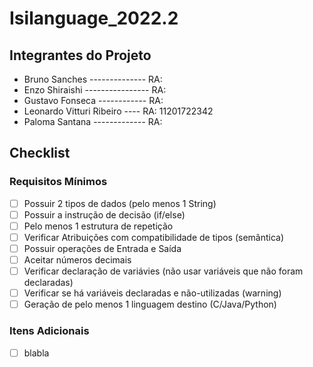 # Isilanguage_2022.2

## Integrantes do Projeto
- Bruno Sanches -------------- RA:
- Enzo Shiraishi ---------------- RA:
- Gustavo Fonseca ------------ RA:
- Leonardo Vitturi Ribeiro ---- RA: 11201722342
- Paloma Santana ------------- RA:

## Checklist

### Requisitos Mínimos
- [ ] Possuir 2 tipos de dados (pelo menos 1 String) 	
- [ ] Possuir a instrução de decisão (if/else)	
- [ ] Pelo menos 1 estrutura de repetição	
- [ ] Verificar Atribuições com compatibilidade de tipos (semântica) 	
- [ ] Possuir operações de Entrada e Saída	
- [ ] Aceitar números decimais 	
- [ ] Verificar declaração de variávies (não usar variáveis que não foram declaradas)	
- [ ] Verificar se há variáveis declaradas e não-utilizadas (warning)	
- [ ] Geração de pelo menos 1 linguagem destino (C/Java/Python)

### Itens Adicionais

- [ ] blabla

